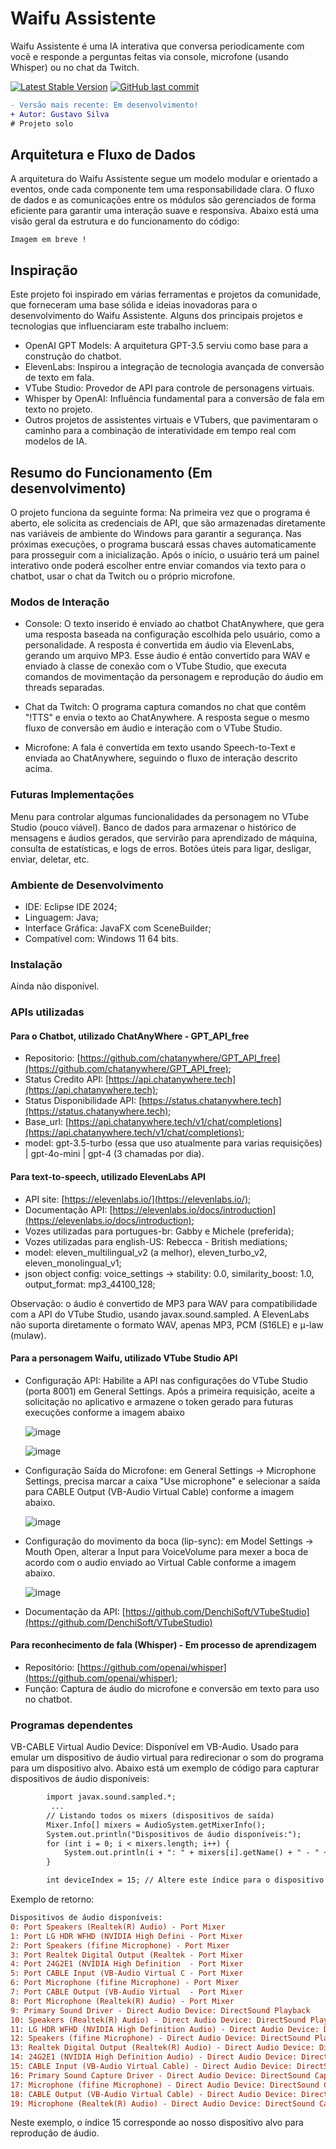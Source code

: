 # Waifu Assistente
Waifu Assistente é uma IA interativa que conversa periodicamente com você e responde a perguntas feitas via console, microfone (usando Whisper) ou no chat da Twitch.

[![Latest Stable Version](https://img.shields.io/badge/version-v0.0.0.1-blue)](https://github.com/GustavoBorges13/waifu-assistant-javafx/releases)
[![GitHub last commit](https://img.shields.io/github/last-commit/GustavoBorges13/waifu-assistant-javafx)](https://github.com/GustavoBorges13/waifu-assistant-javafx/commits/main)
<!---[![Build Status](https://app.travis-ci.com/GustavoBorges13/RunBlocker.svg?branch=main)](https://app.travis-ci.com/GustavoBorges13/RunBlocker)-->

```diff
- Versão mais recente: Em desenvolvimento!
+ Autor: Gustavo Silva
# Projeto solo
```

## Arquitetura e Fluxo de Dados
A arquitetura do Waifu Assistente segue um modelo modular e orientado a eventos, onde cada componente tem uma responsabilidade clara. O fluxo de dados e as comunicações entre os módulos são gerenciados de forma eficiente para garantir uma interação suave e responsiva. Abaixo está uma visão geral da estrutura e do funcionamento do código:
```
Imagem em breve !
```

## Inspiração
Este projeto foi inspirado em várias ferramentas e projetos da comunidade, que forneceram uma base sólida e ideias inovadoras para o desenvolvimento do Waifu Assistente. Alguns dos principais projetos e tecnologias que influenciaram este trabalho incluem:

- OpenAI GPT Models: A arquitetura GPT-3.5 serviu como base para a construção do chatbot.
- ElevenLabs: Inspirou a integração de tecnologia avançada de conversão de texto em fala.
- VTube Studio: Provedor de API para controle de personagens virtuais.
- Whisper by OpenAI: Influência fundamental para a conversão de fala em texto no projeto.
- Outros projetos de assistentes virtuais e VTubers, que pavimentaram o caminho para a combinação de interatividade em tempo real com modelos de IA.

## Resumo do Funcionamento (Em desenvolvimento)
O projeto funciona da seguinte forma: Na primeira vez que o programa é aberto, ele solicita as credenciais de API, que são armazenadas diretamente nas variáveis de ambiente do Windows para garantir a segurança. Nas próximas execuções, o programa buscará essas chaves automaticamente para prosseguir com a inicialização. Após o início, o usuário terá um painel interativo onde poderá escolher entre enviar comandos via texto para o chatbot, usar o chat da Twitch ou o próprio microfone.

### Modos de Interação
- Console: O texto inserido é enviado ao chatbot ChatAnywhere, que gera uma resposta baseada na configuração escolhida pelo usuário, como a personalidade. A resposta é convertida em áudio via ElevenLabs, gerando um arquivo MP3. Esse áudio é então convertido para WAV e enviado à classe de conexão com o VTube Studio, que executa comandos de movimentação da personagem e reprodução do áudio em threads separadas.

- Chat da Twitch: O programa captura comandos no chat que contêm "!TTS" e envia o texto ao ChatAnywhere. A resposta segue o mesmo fluxo de conversão em áudio e interação com o VTube Studio.

- Microfone: A fala é convertida em texto usando Speech-to-Text e enviada ao ChatAnywhere, seguindo o fluxo de interação descrito acima.

### Futuras Implementações
Menu para controlar algumas funcionalidades da personagem no VTube Studio (pouco viável).
Banco de dados para armazenar o histórico de mensagens e áudios gerados, que servirão para aprendizado de máquina, consulta de estatísticas, e logs de erros.
Botões úteis para ligar, desligar, enviar, deletar, etc.

### Ambiente de Desenvolvimento
- IDE: Eclipse IDE 2024;
- Linguagem: Java;
- Interface Gráfica: JavaFX com SceneBuilder;
- Compatível com: Windows 11 64 bits.

### Instalação
Ainda não disponível.

### APIs utilizadas
#### Para o Chatbot, utilizado ChatAnyWhere - GPT_API_free
- Repositorio: [https://github.com/chatanywhere/GPT_API_free](https://github.com/chatanywhere/GPT_API_free);
- Status Credito API: [https://api.chatanywhere.tech](https://api.chatanywhere.tech);
- Status Disponibilidade API: [https://status.chatanywhere.tech](https://status.chatanywhere.tech);
- Base_url: [https://api.chatanywhere.tech/v1/chat/completions](https://api.chatanywhere.tech/v1/chat/completions);
- model: gpt-3.5-turbo (essa que uso atualmente para varias requisições) | gpt-4o-mini | gpt-4 (3 chamadas por dia).

#### Para text-to-speech, utilizado ElevenLabs API
- API site: [https://elevenlabs.io/](https://elevenlabs.io/);
- Documentação API: [https://elevenlabs.io/docs/introduction](https://elevenlabs.io/docs/introduction);
- Vozes utilizadas para portugues-br: Gabby e Michele (preferida);
- Vozes utilizadas para english-US: Rebecca - British mediations;
- model: eleven_multilingual_v2 (a melhor), eleven_turbo_v2, eleven_monolingual_v1;
- json object config: voice_settings -> stability: 0.0, similarity_boost: 1.0, output_format: mp3_44100_128;

Observação: o áudio é convertido de MP3 para WAV para compatibilidade com a API do VTube Studio, usando javax.sound.sampled. A ElevenLabs não suporta diretamente o formato WAV, apenas MP3, PCM (S16LE) e μ-law (mulaw).

#### Para a personagem Waifu, utilizado VTube Studio API
- Configuração API: Habilite a API nas configurações do VTube Studio (porta 8001) em General Settings. Após a primeira requisição, aceite a solicitação no aplicativo e armazene o token gerado para futuras execuções conforme a imagem abaixo
  
  ![image](https://github.com/user-attachments/assets/04a2424f-9e5f-4325-abaf-11f6acf65c3f)

  ![image](https://github.com/user-attachments/assets/a614de5c-3f7f-4bcf-9b89-94107a8702b4)

- Configuração Saída do Microfone: em General Settings -> Microphone Settings, precisa marcar a caixa "Use microphone" e selecionar a saída para CABLE Output (VB-Audio Virtual Cable) conforme a imagem abaixo.
  
  ![image](https://github.com/user-attachments/assets/d2864f93-71d8-46e5-ac7c-aef4f418f1ba)

- Configuração do movimento da boca (lip-sync): em Model Settings -> Mouth Open, alterar a Input para VoiceVolume para mexer a boca de acordo com o audio enviado ao Virtual Cable conforme a imagem abaixo.

  ![image](https://github.com/user-attachments/assets/fb74a338-3b42-4834-849d-3382675888de)
 
- Documentação da API: [https://github.com/DenchiSoft/VTubeStudio](https://github.com/DenchiSoft/VTubeStudio)

#### Para reconhecimento de fala (Whisper) - Em processo de aprendizagem
- Repositório: [https://github.com/openai/whisper](https://github.com/openai/whisper);
- Função: Captura de áudio do microfone e conversão em texto para uso no chatbot.
  
### Programas dependentes
VB-CABLE Virtual Audio Device: Disponível em VB-Audio. Usado para emular um dispositivo de áudio virtual para redirecionar o som do programa para um dispositivo alvo. Abaixo está um exemplo de código para capturar dispositivos de áudio disponíveis:
```diff
        import javax.sound.sampled.*;
         ...
        // Listando todos os mixers (dispositivos de saída)
        Mixer.Info[] mixers = AudioSystem.getMixerInfo();
        System.out.println("Dispositivos de áudio disponíveis:");
        for (int i = 0; i < mixers.length; i++) {
            System.out.println(i + ": " + mixers[i].getName() + " - " + mixers[i].getDescription());
        }

        int deviceIndex = 15; // Altere este índice para o dispositivo desejado
```
Exemplo de retorno:
```diff
Dispositivos de áudio disponíveis:
0: Port Speakers (Realtek(R) Audio) - Port Mixer
1: Port LG HDR WFHD (NVIDIA High Defini - Port Mixer
2: Port Speakers (fifine Microphone) - Port Mixer
3: Port Realtek Digital Output (Realtek - Port Mixer
4: Port 24G2E1 (NVIDIA High Definition  - Port Mixer
5: Port CABLE Input (VB-Audio Virtual C - Port Mixer
6: Port Microphone (fifine Microphone) - Port Mixer
7: Port CABLE Output (VB-Audio Virtual  - Port Mixer
8: Port Microphone (Realtek(R) Audio) - Port Mixer
9: Primary Sound Driver - Direct Audio Device: DirectSound Playback
10: Speakers (Realtek(R) Audio) - Direct Audio Device: DirectSound Playback
11: LG HDR WFHD (NVIDIA High Definition Audio) - Direct Audio Device: DirectSound Playback
12: Speakers (fifine Microphone) - Direct Audio Device: DirectSound Playback
13: Realtek Digital Output (Realtek(R) Audio) - Direct Audio Device: DirectSound Playback
14: 24G2E1 (NVIDIA High Definition Audio) - Direct Audio Device: DirectSound Playback
15: CABLE Input (VB-Audio Virtual Cable) - Direct Audio Device: DirectSound Playback
16: Primary Sound Capture Driver - Direct Audio Device: DirectSound Capture
17: Microphone (fifine Microphone) - Direct Audio Device: DirectSound Capture
18: CABLE Output (VB-Audio Virtual Cable) - Direct Audio Device: DirectSound Capture
19: Microphone (Realtek(R) Audio) - Direct Audio Device: DirectSound Capture
```
Neste exemplo, o índice 15 corresponde ao nosso dispositivo alvo para reprodução de áudio.

